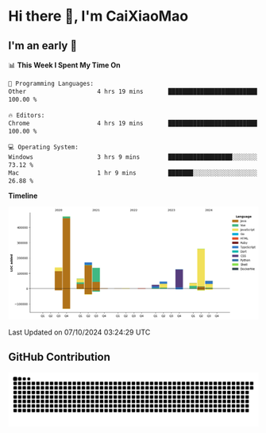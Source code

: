 # Hi there 👋, I'm CaiXiaoMao

## I'm an early 🐤
<!--START_SECTION:waka-->
📊 **This Week I Spent My Time On** 

```text
💬 Programming Languages: 
Other                    4 hrs 19 mins       █████████████████████████   100.00 % 

🔥 Editors: 
Chrome                   4 hrs 19 mins       █████████████████████████   100.00 % 

💻 Operating System: 
Windows                  3 hrs 9 mins        ██████████████████░░░░░░░   73.12 % 
Mac                      1 hr 9 mins         ███████░░░░░░░░░░░░░░░░░░   26.88 % 
```

**Timeline**

![Lines of Code chart](https://raw.githubusercontent.com/caixiaomao/caixiaomao/main/assets/bar_graph.png)


 Last Updated on 07/10/2024 03:24:29 UTC
<!--END_SECTION:waka-->

## GitHub Contribution
<picture>
  <source media="(prefers-color-scheme: dark)" srcset="/dist/snake/github-contribution-grid-snake-dark.svg" />
  <source media="(prefers-color-scheme: light)" srcset="/dist/snake/github-contribution-grid-snake.svg" />
  <img alt="github contribution grid snake animation" src="/dist/snake/github-contribution-grid-snake.svg" />
</picture>
